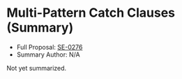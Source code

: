 # Multi-Pattern Catch Clauses (Summary)

* Full Proposal: [SE-0276](https://github.com/apple/swift-evolution/blob/main/proposals/0276-multi-pattern-catch-clauses.md)
* Summary Author: N/A

Not yet summarized.
